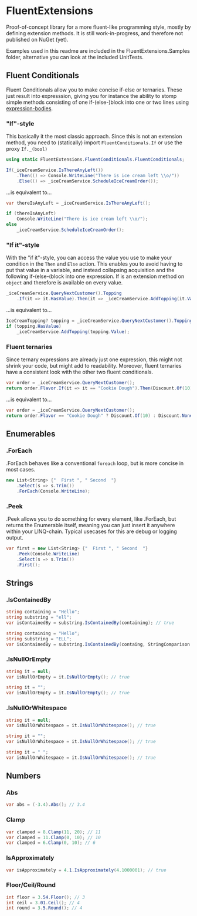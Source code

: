 # FluentExtensions

Proof-of-concept library for a more fluent-like programming style, mostly by defining extension methods.
It is still work-in-progress, and therefore not published on NuGet (yet).

Examples used in this readme are included in the FluentExtensions.Samples folder, alternative you can look at the included UnitTests.

## Fluent Conditionals

Fluent Conditionals allow you to make concise if-else or ternaries. These just result into expresssion, giving you for instance the ability to stomp simple methods consisting of one if-(else-)block into one or two lines using [expression-bodies](https://docs.microsoft.com/en-us/dotnet/csharp/programming-guide/statements-expressions-operators/expression-bodied-members).

### "If"-style

This basically it the most classic approach. Since this is not an extension method, you need to (statically) import `FluentConditionals.If` or use the proxy `If._(bool)`

```csharp
using static FluentExtensions.FluentConditionals.FluentConditionals;
```

```csharp
If(_iceCreamService.IsThereAnyLeft())
    .Then(() => Console.WriteLine("There is ice cream left \\o/"))
    .Else(() => _iceCreamService.ScheduleIceCreamOrder());
```

...is equivalent to...

```csharp
var thereIsAnyLeft = _iceCreamService.IsThereAnyLeft();

if (thereIsAnyLeft)
    Console.WriteLine("There is ice cream left \\o/");
else
    _iceCreamService.ScheduleIceCreamOrder();
```

### "If it"-style

With the "if it"-style, you can access the value you use to make your condition in the `Then` and `Else` action. This enables you to avoid having to put that value in a variable, and instead collapsing acquisition and the following if-(else-(block into one expression.
If is an extension method on `object` and therefore is available on every value.

```csharp
_iceCreamService.QueryNextCustomer().Topping
    .If(it => it.HasValue).Then(it => _iceCreamService.AddTopping(it.Value));
```

...is equivalent to...

```csharp
IceCreamTopping? topping = _iceCreamService.QueryNextCustomer().Topping;
if (topping.HasValue)
    _iceCreamService.AddTopping(topping.Value);
```

### Fluent ternaries

Since ternary expressions are already just one expression, this might not shrink your code, but might add to readability. Moreover, fluent ternaries have a consistent look with the other two fluent conditionals. 

```csharp
var order = _iceCreamService.QueryNextCustomer();
return order.Flavor.If(it => it == "Cookie Dough").Then(Discount.Of(10)).Else(Discount.None);
```

...is equivalent to...

```csharp
var order = _iceCreamService.QueryNextCustomer();
return order.Flavor == "Cookie Dough" ? Discount.Of(10) : Discount.None;
```


## Enumerables

### .ForEach

.ForEach behaves like a conventional `foreach` loop, but is more concise in most cases.

```csharp
new List<String> {"  First ", " Second  "}
    .Select(s => s.Trim())
    .ForEach(Console.WriteLine);
```

### .Peek

.Peek allows you to do something for every element, like .ForEach, but returns the Enumerable itself, meaning you can just insert it anywhere within your LINQ-chain. 
Typical usecases for this are debug or logging output.  

```csharp
var first = new List<String> {"  First ", " Second  "}
    .Peek(Console.WriteLine)
    .Select(s => s.Trim())
    .First();
```

## Strings

### .IsContainedBy

```csharp
string containing = "Hello";
string substring = "ell";
var isContainedBy = substring.IsContainedBy(containing); // true
```


```csharp
string containing = "Hello";
string substring = "ELL";
var isContainedBy = substring.IsContainedBy(containg, StringComparison.CurrentCultureIgnoreCase); // true
```

### .IsNullOrEmpty

```csharp
string it = null;
var isNullOrEmpty = it.IsNullOrEmpty(); // true
```

```csharp
string it = "";
var isNullOrEmpty = it.IsNullOrEmpty(); // true
```

### .IsNullOrWhitespace

```csharp
string it = null;
var isNullOrWhitespace = it.IsNullOrWhitespace(); // true
```

```csharp
string it = "";
var isNullOrWhitespace = it.IsNullOrWhitespace(); // true
```


```csharp
string it = " ";
var isNullOrWhitespace = it.IsNullOrWhitespace(); // true
```

## Numbers

### Abs

```csharp
var abs = (-3.4).Abs(); // 3.4
```

### Clamp

```csharp
var clamped = 8.Clamp(11, 20); // 11
var clamped = 11.Clamp(0, 10); // 10
var clamped = 6.Clamp(0, 10); // 6
```

### IsApproximately

```csharp
var isApproximately = 4.1.IsApproximately(4.1000001); // true
```

### Floor/Ceil/Round

```csharp
int floor = 3.54.Floor(); // 3
int ceil = 3.01.Ceil(); // 4
int round = 3.5.Round(); // 4
```